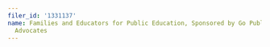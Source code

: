 ```yaml
---
filer_id: '1331137'
name: Families and Educators for Public Education, Sponsored by Go Public Schools
  Advocates
---
```

